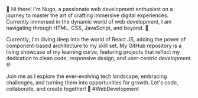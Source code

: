 
👋 Hi there! I'm Nugo, a passionate web development enthusiast on a journey to master the art of crafting immersive digital experiences. Currently immersed in the dynamic world of web development, I am navigating through HTML, CSS, JavaScript, and beyond. 🚀

Currently, I'm diving deep into the world of React JS, adding the power of component-based architecture to my skill set. My GitHub repository is a living showcase of my learning curve, featuring projects that reflect my dedication to clean code, responsive design, and user-centric development. 🌐

Join me as I explore the ever-evolving tech landscape, embracing challenges, and turning them into opportunities for growth. Let's code, collaborate, and create together! 🤝 #WebDevelopment 

